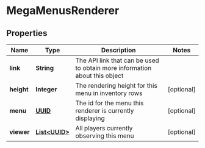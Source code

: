 
# MegaMenusRenderer

## Properties
Name | Type | Description | Notes
------------ | ------------- | ------------- | -------------
**link** | **String** | The API link that can be used to obtain more information about this object | 
**height** | **Integer** | The rendering height for this menu in inventory rows |  [optional]
**menu** | [**UUID**](UUID.md) | The id for the menu this renderer is currently displaying |  [optional]
**viewer** | [**List&lt;UUID&gt;**](UUID.md) | All players currently observing this menu |  [optional]



